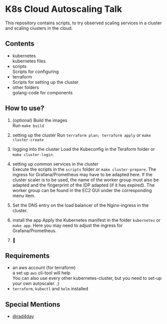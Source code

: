 # K8s Cloud Autoscaling Talk

This repository contains scripts, to try observed scaling services in a cluster and scaling clusters in the cloud.

## Contents

- kubernetes\
  kubernetes files
- scripts\
  Scripts for configuring
- terraform\
  Scripts for setting up the cluster
- other folders\
  golang-code for components

## How to use?

1. (optional) Build the images\
   Run `make build`

1. setting up the cluster
   Run `terraform plan; terraform apply` or `make cluster-create`

1. logging into the cluster
   Load the Kubeconfig in the Teraform folder or `make cluster-login`.

1. setting up common services in the cluster\
   Execute the scripts in the `scripts` folder or `make cluster-prepare`.
   The ingress for Grafana/Prometheus may have to be adapted here.
   If the cluster scaler is to be used, the name of the worker group must also be adapted and the fingerprint of the IDP adapted (if it has expired).
   The worker group can be found in the EC2 GUI under the corresponding menu item.

1. Set the DNS entry on the load balancer of the Nginx-ingress in the cluster.

1. install the app
   Apply the Kubernetes manifest in the folder `kubernetes` or `make app`.
   Here you may need to adjust the ingress for Grafana/Prometheus.

1. 🎉


## Requirements

- an aws account (for terraform)\
  a set up `aws` cli-tool will help \
  You can also use every other kubernetes-cluster, but you need to set-up your own autoscaler. ;)
- `terraform`, `kubectl` and `helm` installed



## Special Mentions

- [@rad4day](https://www.github.com/rad4day)
